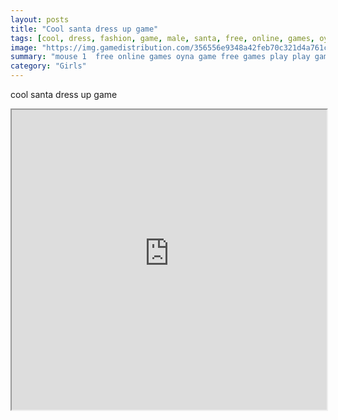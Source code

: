 ```yaml
---
layout: posts
title: "Cool santa dress up game"
tags: [cool, dress, fashion, game, male, santa, free, online, games, oyna, game, free, games, play, play, games]
image: "https://img.gamedistribution.com/356556e9348a42feb70c321d4a761c46.jpg"
summary: "mouse 1  free online games oyna game free games play play games"
category: "Girls"
---
```


cool santa dress up game

<iframe width="100%" height="480px;" src="https://flash.gamedistribution.com?game=356556e9348a42feb70c321d4a761c46"></iframe>
